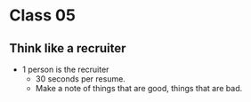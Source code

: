 # Class 05

## Think like a recruiter

- 1 person is the recruiter
  - 30 seconds per resume.
  - Make a note of things that are good, things that are bad.
